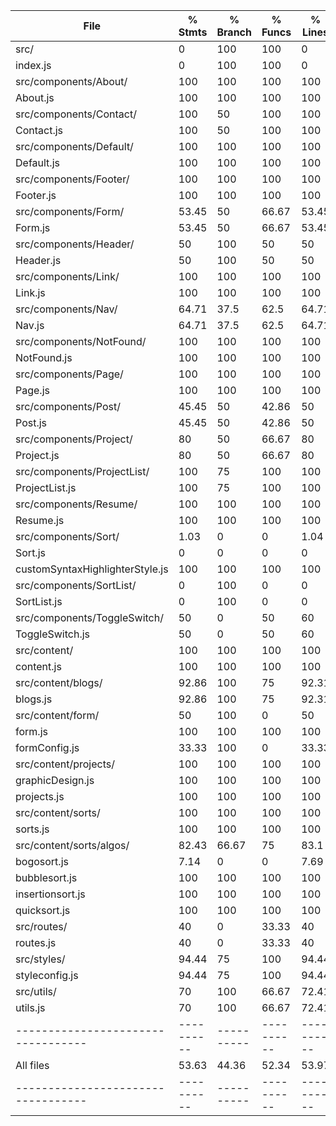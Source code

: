 File                              |  % Stmts | % Branch |  % Funcs |  % Lines |Uncovered Lines |
----------------------------------|----------|----------|----------|----------|----------------|
 src/                             |        0 |      100 |      100 |        0 |                |
  index.js                        |        0 |      100 |      100 |        0 |              5 |
 src/components/About/            |      100 |      100 |      100 |      100 |                |
  About.js                        |      100 |      100 |      100 |      100 |                |
 src/components/Contact/          |      100 |       50 |      100 |      100 |                |
  Contact.js                      |      100 |       50 |      100 |      100 |                |
 src/components/Default/          |      100 |      100 |      100 |      100 |                |
  Default.js                      |      100 |      100 |      100 |      100 |                |
 src/components/Footer/           |      100 |      100 |      100 |      100 |                |
  Footer.js                       |      100 |      100 |      100 |      100 |                |
 src/components/Form/             |    53.45 |       50 |    66.67 |    53.45 |                |
  Form.js                         |    53.45 |       50 |    66.67 |    53.45 |... 100,105,125 |
 src/components/Header/           |       50 |      100 |       50 |       50 |                |
  Header.js                       |       50 |      100 |       50 |       50 |             18 |
 src/components/Link/             |      100 |      100 |      100 |      100 |                |
  Link.js                         |      100 |      100 |      100 |      100 |                |
 src/components/Nav/              |    64.71 |     37.5 |     62.5 |    64.71 |                |
  Nav.js                          |    64.71 |     37.5 |     62.5 |    64.71 |... 21,23,27,49 |
 src/components/NotFound/         |      100 |      100 |      100 |      100 |                |
  NotFound.js                     |      100 |      100 |      100 |      100 |                |
 src/components/Page/             |      100 |      100 |      100 |      100 |                |
  Page.js                         |      100 |      100 |      100 |      100 |                |
 src/components/Post/             |    45.45 |       50 |    42.86 |       50 |                |
  Post.js                         |    45.45 |       50 |    42.86 |       50 | 11,13,22,23,24 |
 src/components/Project/          |       80 |       50 |    66.67 |       80 |                |
  Project.js                      |       80 |       50 |    66.67 |       80 |          16,77 |
 src/components/ProjectList/      |      100 |       75 |      100 |      100 |                |
  ProjectList.js                  |      100 |       75 |      100 |      100 |                |
 src/components/Resume/           |      100 |      100 |      100 |      100 |                |
  Resume.js                       |      100 |      100 |      100 |      100 |                |
 src/components/Sort/             |     1.03 |        0 |        0 |     1.04 |                |
  Sort.js                         |        0 |        0 |        0 |        0 |... 182,186,187 |
  customSyntaxHighlighterStyle.js |      100 |      100 |      100 |      100 |                |
 src/components/SortList/         |        0 |      100 |        0 |        0 |                |
  SortList.js                     |        0 |      100 |        0 |        0 |  9,10,11,12,17 |
 src/components/ToggleSwitch/     |       50 |        0 |       50 |       60 |                |
  ToggleSwitch.js                 |       50 |        0 |       50 |       60 |           9,12 |
 src/content/                     |      100 |      100 |      100 |      100 |                |
  content.js                      |      100 |      100 |      100 |      100 |                |
 src/content/blogs/               |    92.86 |      100 |       75 |    92.31 |                |
  blogs.js                        |    92.86 |      100 |       75 |    92.31 |             74 |
 src/content/form/                |       50 |      100 |        0 |       50 |                |
  form.js                         |      100 |      100 |      100 |      100 |                |
  formConfig.js                   |    33.33 |      100 |        0 |    33.33 |          47,48 |
 src/content/projects/            |      100 |      100 |      100 |      100 |                |
  graphicDesign.js                |      100 |      100 |      100 |      100 |                |
  projects.js                     |      100 |      100 |      100 |      100 |                |
 src/content/sorts/               |      100 |      100 |      100 |      100 |                |
  sorts.js                        |      100 |      100 |      100 |      100 |                |
 src/content/sorts/algos/         |    82.43 |    66.67 |       75 |     83.1 |                |
  bogosort.js                     |     7.14 |        0 |        0 |     7.69 |... 20,21,22,23 |
  bubblesort.js                   |      100 |      100 |      100 |      100 |                |
  insertionsort.js                |      100 |      100 |      100 |      100 |                |
  quicksort.js                    |      100 |      100 |      100 |      100 |                |
 src/routes/                      |       40 |        0 |    33.33 |       40 |                |
  routes.js                       |       40 |        0 |    33.33 |       40 |... 27,51,65,79 |
 src/styles/                      |    94.44 |       75 |      100 |    94.44 |                |
  styleconfig.js                  |    94.44 |       75 |      100 |    94.44 |            119 |
 src/utils/                       |       70 |      100 |    66.67 |    72.41 |                |
  utils.js                        |       70 |      100 |    66.67 |    72.41 |... 18,19,20,22 |
----------------------------------|----------|----------|----------|----------|----------------|
All files                         |    53.63 |    44.36 |    52.34 |    53.97 |                |
----------------------------------|----------|----------|----------|----------|----------------|

